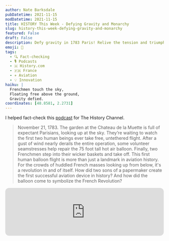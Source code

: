 ```yaml
---
author: Nate Barksdale
pubDatetime: 2021-11-15
modDatetime: 2021-11-15
title: HISTORY This Week - Defying Gravity and Monarchy
slug: history-this-week-defying-gravity-and-monarchy
featured: False
draft: False
description: Defy gravity in 1783 Paris! Relive the tension and triumph of the first human hot air balloon flight, featured on The History Channel's podcast.
emoji: 🎈
tags:
  - 🔍 Fact-checking
  - 🎙️ Podcasts
  - 🇭 History.com
  - 🇫🇷 France
  - ✈️ Aviation
  - 💡 Innovation
haiku: |
  Frenchmen touch the sky,
  Floating free above the ground,
  Gravity defied.
coordinates: [48.8581, 2.2731]
---
```


I helped fact-check this [podcast](https://open.spotify.com/episode/2R11iPVt0sS8LAu45bdvkH?si=0VRUCfnlQxu1HNAsZIj-gQ) for The History Channel.

> November 21, 1783. The garden at the Chateau de la Muette is full of expectant Parisians, looking up at the sky. They’re waiting to watch the first two human beings ever take free, untethered flight. After a gust of wind nearly derails the entire operation, some volunteer seamstresses help repair the 75 foot tall hot air balloon. Finally, two Frenchmen step into their wicker baskets and take off. This first human balloon flight is more than just a landmark in aviation history. For the crowds of huddled French masses looking up from below, it's a revolution in and of itself. How did two sons of a papermaker create the first successful aviation device in history? And how did the balloon come to symbolize the French Revolution?

<iframe style="border-radius:12px" src="https://open.spotify.com/embed/episode/2R11iPVt0sS8LAu45bdvkH?utm_source=generator" width="100%" height="152" frameBorder="0" allowfullscreen="" allow="autoplay; clipboard-write; encrypted-media; fullscreen; picture-in-picture" loading="lazy"></iframe>
